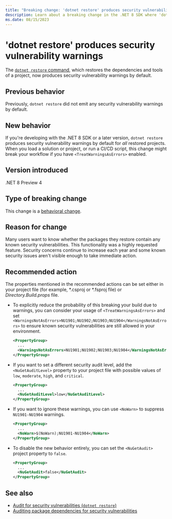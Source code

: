 ```yaml
---
title: "Breaking change: 'dotnet restore' produces security vulnerability warnings"
description: Learn about a breaking change in the .NET 8 SDK where 'dotnet restore' produces security vulnerability warnings by default.
ms.date: 08/15/2023
---
```

# 'dotnet restore' produces security vulnerability warnings

The [`dotnet restore` command](../../../tools/dotnet-restore.md), which restores the dependencies and tools of a project, now produces security vulnerability warnings by default.

## Previous behavior

Previously, `dotnet restore` did not emit any security vulnerability warnings by default.

## New behavior

If you're developing with the .NET 8 SDK or a later version, `dotnet restore` produces security vulnerability warnings by default for *all* restored projects. When you load a solution or project, or run a CI/CD script, this change might break your workflow if you have `<TreatWarningsAsErrors>` enabled.

## Version introduced

.NET 8 Preview 4

## Type of breaking change

This change is a [behavioral change](../../categories.md#behavioral-change).

## Reason for change

Many users want to know whether the packages they restore contain any known security vulnerabilities. This functionality was a highly requested feature. Security concerns continue to increase each year and some known security issues aren't visible enough to take immediate action.

## Recommended action

The properties mentioned in the recommended actions can be set either in your project file (for example, \*.csproj or \*.fsproj file) or *Directory.Build.props* file.

- To explicitly reduce the probability of this breaking your build due to warnings, you can consider your usage of `<TreatWarningsAsErrors>` and set `<WarningsNotAsErrors>NU1901;NU1902;NU1903;NU1904</WarningsNotAsErrors>` to ensure known security vulnerabilities are still allowed in your environment.

  ```xml
  <PropertyGroup>
    ...
    <WarningsNotAsErrors>NU1901;NU1902;NU1903;NU1904</WarningsNotAsErrors>
  </PropertyGroup>
  ```

- If you want to set a different security audit level, add the `<NuGetAuditLevel>` property to your project file with possible values of `low`, `moderate`, `high`, and `critical`.

  ```xml
  <PropertyGroup>
    ...
    <NuGetAuditLevel>low</NuGetAuditLevel>
  </PropertyGroup>
  ```

- If you want to ignore these warnings, you can use `<NoWarn>` to suppress `NU1901-NU1904` warnings.

  ```xml
  <PropertyGroup>
    ...
    <NoWarn>$(NoWarn);NU1901-NU1904</NoWarn>
  </PropertyGroup>
  ```

- To disable the new behavior entirely, you can set the `<NuGetAudit>` project property to `false`.

  ```xml
  <PropertyGroup>
    ...
    <NuGetAudit>false</NuGetAudit>
  </PropertyGroup>
  ```

## See also

- [Audit for security vulnerabilities (`dotnet restore`)](../../../tools/dotnet-restore.md#audit-for-security-vulnerabilities)
- [Auditing package dependencies for security vulnerabilities](/nuget/concepts/auditing-packages)
